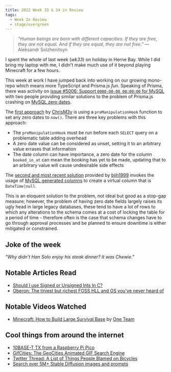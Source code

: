 ```yaml
---
title: 2022 Week 33 & 34 in Review
tags:
  - Week In Review
  - stage/evergreen
---
```



> _"Human beings are born with different capacities. If they are free, they are not equal. And if they are equal, they are not free."_
> — Aleksandr Solzhenitsyn

I spent the whole of last week (_wk33_) on holiday in Herne Bay. While I did bring my laptop with me, I didn't make much use of it beyond playing Minecraft for a few hours.

This week at work I have jumped back into working on our growing mono-repo which means more TypeScript and Prisma.js _fun_. Speaking of Prisma, there was activity on [issue #5006: Support `0000-00-00 00:00:00` for MySQL](https://github.com/prisma/prisma/issues/5006) with two people providing similar solutions to the problem of Prisma.js crashing on [MySQL zero dates](https://dev.mysql.com/doc/refman/5.7/en/sql-mode.html#sqlmode_no_zero_in_date).

The [first approach](https://github.com/prisma/prisma/issues/5006#issuecomment-1221208681) by [ChrisM3y](https://github.com/ChrisM3y) is using a `preManipulationHook` function to set any zero dates to `now()`. There are three key problems with this approach:

- The `preManipulationHook` must be run before each `SELECT` query on a problematic table adding overhead
- A zero date value can be considered as unset, setting it to an arbitrary value errases that information
- The date column can have importance, a zero date for the column `booked_in_at` can mean the booking has yet to be made, updating that to an arbitrary value will cause undesirable side effects

The [second and most recent solution](https://github.com/prisma/prisma/issues/5006#issuecomment-1224036491) provided by [bjih1999](https://github.com/bjih1999) invokes the usage of [MySQL generated columns](https://dev.mysql.com/doc/refman/5.7/en/create-table-generated-columns.html) to create a virtual column that is `DateTime|null`.

This is an eloquent solution to the problem, not ideal but good as a stop-gap measure; however, the problem of having zero date fields largely raises its ugly head in large legacy databases, these tend to have a lot of rows to which any alterations to the schema comes at a cost of locking the table for a period of time - therefore often is the case that schema changes have to go through approval processes and be planned to ensure downtime is either mitigated or constrained.

## Joke of the week
_"Why didn’t Han Solo enjoy his steak dinner? It was Chewie."_

## Notable Articles Read
- [Should I use Signed or Unsigned Ints In C?](https://blog.robertelder.org/signed-or-unsigned/)
- [Oberon: The tiniest but richest FOSS HLL and OS you've never heard of](http://ignorethecode.net/blog/2009/04/22/oberon/)

## Notable Videos Watched
- [Minecraft: How to Build Large Survival Base](https://www.youtube.com/watch?v=LQxESYwYqhw) by [One Team](https://www.youtube.com/channel/UCez_7W3tCOXBQ2EOuWk958w)

## Cool things from around the internet
- [10BASE-T TX from a Raspberry Pi Pico](https://github.com/kingyoPiyo/Pico-10BASE-T)
- [GifCities: The GeoCities Animated GIF Search Engine](https://gifcities.org/)
- [Twitter Thread: A List of Things People Blamed on Bicycles](https://twitter.com/paulisci/status/1561848479470694403)
- [Search over 5M+ Stable Diffusion images and prompts](https://lexica.art/)